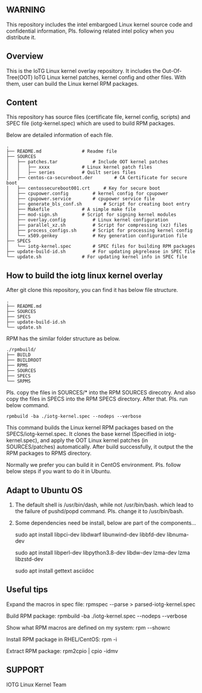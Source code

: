 WARNING
-------------------------------------------------------------------------------
This repository includes the intel embargoed Linux kernel source code and confidential
information, Pls. following related intel policy when you distribute it. 

Overview
-------------------------------------------------------------------------------
This is the IoTG Linux kernel overlay repository. It includes the Out-Of-Tree(OOT) IoTG 
Linux kernel patches, kernel config and other files. With them, user can build the Linux 
kernel RPM packages.

Content
-------------------------------------------------------------------------------
This repository has source files (certificate file, kernel config, scripts) and 
SPEC file (iotg-kernel.spec) which are used to build RPM packages. 

Below are detailed information of each file.

	.
	├── README.md				# Readme file
	├── SOURCES
	│   ├── patches.tar 			# Include OOT kernel patches
	│   │ 	├── xxxx 			# Linux kernel patch files
	│   │ 	├── series 			# Quilt series files 
	│   ├── centos-ca-secureboot.der        # CA Certificate for secure boot
	│   ├── centossecureboot001.crt		# Key for secure boot
	│   ├── cpupower.config			# kernel config for cpupower
	│   ├── cpupower.service		# cpupower service file
	│   ├── generate_bls_conf.sh		# Script for creating boot entry
	│   ├── Makefile			# A simple make file
	│   ├── mod-sign.sh		   	# Script for signing kernel modules
	│   ├── overlay.config			# Linux kernel configuration
	│   ├── parallel_xz.sh			# Script for compressing (xz) files
	│   ├── process_configs.sh		# Script for processing kernel config
	│   └── x509.genkey		        # Key generation configuration file
	├── SPECS
	│   └── iotg-kernel.spec		# SPEC files for building RPM packages
	├── update-build-id.sh			# For updating pkgrelease in SPEC file
	└── update.sh				# For updating kernel info in SPEC file

How to build the iotg linux kernel overlay
-------------------------------------------------------------------------------
After git clone this repository, you can find it has below file structure.

	.
	├── README.md
	├── SOURCES
	├── SPECS
	├── update-build-id.sh
	└── update.sh

RPM has the similar folder structure as below. 

	./rpmbuild/
	├── BUILD
	├── BUILDROOT
	├── RPMS
	├── SOURCES
	├── SPECS
	└── SRPMS

Pls. copy the files in SOURCES/* into the RPM SOURCES direcotry. And also copy the 
files in SPECS into the RPM SPECS directory. After that. Pls. run below command.

	rpmbuild -ba ./iotg-kernel.spec --nodeps --verbose

This command builds the Linux kernel RPM packages based on the SPECS/iotg-kernel.spec.
It clones the base kernel (Specified in iotg-kernel.spec), and apply the OOT Linux kernel 
patches (in SOURCES/patches) automatically. After build successfully, it output the the 
RPM packages to RPMS directory. 

Normally we prefer you can build it in CentOS environment. Pls. follow below steps if 
you want to do it in Ubuntu. 

Adapt to Ubuntu OS
-------------------------------------------------------------------------------
1. The default shell is /usr/bin/dash, while not /usr/bin/bash. which lead to the 
   failure of pushd/popd command. Pls. change it to /usr/bin/bash.

2. Some dependencies need be install, below are part of the components...

	sudo apt install libpci-dev libdwarf libunwind-dev libbfd-dev libnuma-dev 

	sudo apt install libperl-dev libpython3.8-dev libdw-dev lzma-dev lzma libzstd-dev

	sudo apt install gettext asciidoc

Useful tips
-------------------------------------------------------------------------------
Expand the macros in spec file:
	rpmspec --parse <spec file name>  > parsed-iotg-kernel.spec

Build RPM package:
	rpmbuild -ba ./iotg-kernel.spec --nodeps --verbose

Show what RPM macros are defined on my system:
	rpm --showrc

Install RPM package in RHEL/CentOS:
	rpm -i <RPM package>

Extract RPM package: 
	rpm2cpio <RPM package> | cpio -idmv


SUPPORT
-------------------------------------------------------------------------------
IOTG Linux Kernel Team
